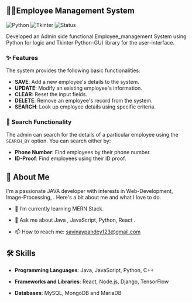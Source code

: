 
##              🧑‍💼Employee Management System
![Python](https://img.shields.io/badge/Python-3.8%2B-blue) 
![Tkinter](https://img.shields.io/badge/Tkinter-GUI-green)
![Status](https://img.shields.io/badge/Status-Active-brightgreen)

Developed an Admin side functional Employee_management System using Python for logic and Tkinter Python-GUI library for the user-interface. 

### ✨ Features

The system provides the following basic functionalities:

- **SAVE**: Add a new employee's details to the system.
- **UPDATE**: Modify an existing employee's information.
- **CLEAR**: Reset the input fields.
- **DELETE**: Remove an employee's record from the system.
- **SEARCH**: Look up employee details using specific criteria.

### 🔎 Search Functionality

The admin can search for the details of a particular employee using the `SEARCH_BY` option. You can search either by:

- **Phone Number**: Find employees by their phone number.
- **ID-Proof**: Find employees using their ID proof.

## 🚀 About Me
I'm a passionate JAVA developer with interests in Web-Development, Image-Processing, . Here's a bit about me and what I love to do.

* 🌱 I’m currently learning MERN Stack.

* 💬 Ask me about Java , JavaScript, Python, React .

* 📫 How to reach me: savinaypandey123@gmail.com

## 🛠️ Skills
* **Programming Languages**: Java, JavaScript, Python, C++ 

* **Frameworks and Libraries**: React, Node.js, Django, TensorFlow

* **Databases**: MySQL, MongoDB and MariaDB 

